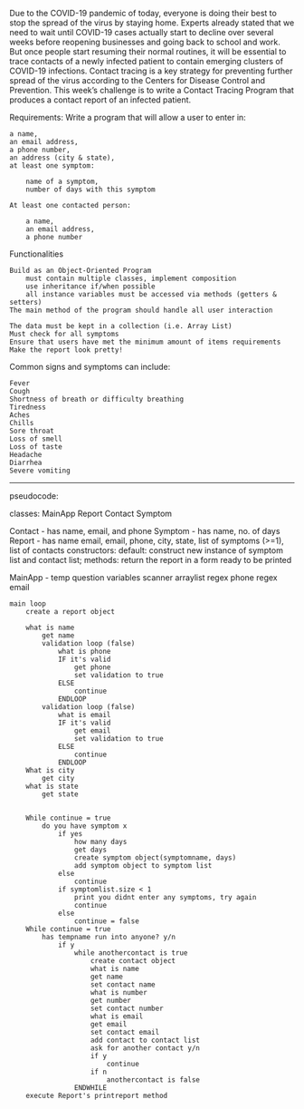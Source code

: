 Due to the COVID-19 pandemic of today, everyone is doing their best to stop the spread of the virus by staying home.  Experts already stated that we need to wait until COVID-19 cases actually start to decline over several weeks before reopening businesses and going back to school and work. But once people start resuming their normal routines, it will be essential to trace contacts of a newly infected patient to contain emerging clusters of COVID-19 infections. Contact tracing is a key strategy for preventing further spread of the virus according to the Centers for Disease Control and Prevention. This week’s challenge is to write a Contact Tracing Program that produces a contact report of an infected patient.

 
Requirements:
Write a program that will allow a user to enter in:

    a name, 
    an email address,
    a phone number, 
    an address (city & state),
    at least one symptom:

        name of a symptom,
        number of days with this symptom

    At least one contacted person:

        a name,
        an email address,
        a phone number

 

Functionalities

    Build as an Object-Oriented Program
        must contain multiple classes, implement composition
        use inheritance if/when possible
        all instance variables must be accessed via methods (getters & setters)
    The main method of the program should handle all user interaction

    The data must be kept in a collection (i.e. Array List)
    Must check for all symptoms
    Ensure that users have met the minimum amount of items requirements
    Make the report look pretty!

 

Common signs and symptoms can include:

    Fever
    Cough
    Shortness of breath or difficulty breathing
    Tiredness
    Aches
    Chills
    Sore throat
    Loss of smell
    Loss of taste
    Headache
    Diarrhea
    Severe vomiting



--------------------------------------------------

pseudocode:

classes:
	MainApp
	Report
	Contact
	Symptom


Contact - has name, email, and phone
Symptom - has name, no. of days
Report - has name email, email, phone, city, state, list of symptoms (>=1), list of contacts
	constructors: 
		default: construct new instance of symptom list and contact list;
	methods:
		return the report in a form ready to be printed


MainApp - 
	temp question variables
	scanner
	arraylist
	regex phone
	regex email
	
	main loop
		create a report object

		what is name
			get name
			validation loop (false)
				what is phone
				IF it's valid
					get phone
					set validation to true
				ELSE
					continue
				ENDLOOP
			validation loop (false)
				what is email
				IF it's valid
					get email
					set validation to true
				ELSE
					continue
				ENDLOOP
		What is city
			get city
		what is state
			get state
		
	
		While continue = true
			do you have symptom x
				if yes
					how many days
					get days
					create symptom object(symptomname, days)
					add symptom object to symptom list
				else
					continue
				if symptomlist.size < 1
					print you didnt enter any symptoms, try again
					continue
				else
					continue = false
		While continue = true
			has tempname run into anyone? y/n
				if y
					while anothercontact is true
						create contact object
						what is name
						get name
						set contact name
						what is number
						get number
						set contact number
						what is email
						get email
						set contact email
						add contact to contact list
						ask for another contact y/n
						if y
							continue
						if n
							anothercontact is false
					ENDWHILE
		execute Report's printreport method

					
					
					
		
				
		
				
				

		